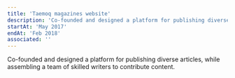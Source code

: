 ```yaml
---
title: 'Taemoq magazines website'
description: 'Co-founded and designed a platform for publishing diverse articles, while assembling a team of skilled writers to contribute content.'
startAt: 'May 2017'
endAt: 'Feb 2018'
associated: ''
---
```


Co-founded and designed a platform for publishing diverse articles, while assembling a team of skilled writers to contribute content.
